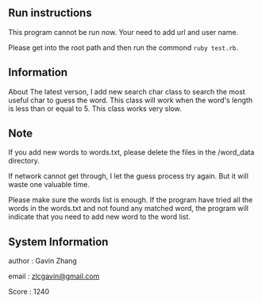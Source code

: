 ## Run instructions

This program cannot be run now. Your need to add url and user name.

Please get into the root path and then run the commond `ruby test.rb`.

## Information

About The latest verson, I add new search char class to search the most useful char to guess the word. This class will work when the word's length is less than or equal to 5. This class works very slow.

## Note

If you add new words to words.txt, please delete the files in the /word_data directory.

If network cannot get through, I let the guess process try again. But it will waste one valuable time.

Please make sure the words list is enough. If the program have tried all the words in the words.txt and not found any matched word, the program will indicate that you need to add new word to the word list.


## System Information

author : Gavin Zhang

email  : zlcgavin@gmail.com

Score : 1240

